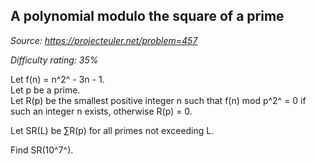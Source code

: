 A polynomial modulo the square of a prime
-----------------------------------------

*Source: https://projecteuler.net/problem=457*


*Difficulty rating: 35%*

Let f(n) = n^2^ - 3n - 1.\
 Let p be a prime.\
 Let R(p) be the smallest positive integer n such that f(n) mod p^2^ = 0
if such an integer n exists, otherwise R(p) = 0.

Let SR(L) be ∑R(p) for all primes not exceeding L.

Find SR(10^7^).
